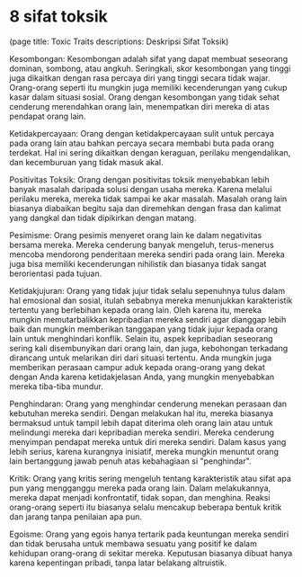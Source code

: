 # 8 sifat toksik
(page title: Toxic Traits descriptions: Deskripsi Sifat Toksik)

Kesombongan:
Kesombongan adalah sifat yang dapat membuat seseorang dominan, sombong, atau angkuh. Seringkali, skor kesombongan yang tinggi juga dikaitkan dengan rasa percaya diri yang tinggi secara tidak wajar. Orang-orang seperti itu mungkin juga memiliki kecenderungan yang cukup kasar dalam situasi sosial. Orang dengan kesombongan yang tidak sehat cenderung merendahkan orang lain, menempatkan diri mereka di atas pendapat orang lain. 

Ketidakpercayaan:
Orang dengan ketidakpercayaan sulit untuk percaya pada orang lain atau bahkan percaya secara membabi buta pada orang terdekat. Hal ini sering dikaitkan dengan keraguan, perilaku mengendalikan, dan kecemburuan yang tidak masuk akal. 

Positivitas Toksik:
Orang dengan positivitas toksik menyebabkan lebih banyak masalah daripada solusi dengan usaha mereka. Karena melalui perilaku mereka, mereka tidak sampai ke akar masalah. Masalah orang lain biasanya diabaikan begitu saja dan diremehkan dengan frasa dan kalimat yang dangkal dan tidak dipikirkan dengan matang. 

Pesimisme:
Orang pesimis menyeret orang lain ke dalam negativitas bersama mereka. Mereka cenderung banyak mengeluh, terus-menerus mencoba mendorong penderitaan mereka sendiri pada orang lain. Mereka juga bisa memiliki kecenderungan nihilistik dan biasanya tidak sangat berorientasi pada tujuan.

Ketidakjujuran:
Orang yang tidak jujur tidak selalu sepenuhnya tulus dalam hal emosional dan sosial, itulah sebabnya mereka menunjukkan karakteristik tertentu yang berlebihan kepada orang lain. Oleh karena itu, mereka mungkin memutarbalikkan kepribadian mereka sendiri agar dianggap lebih baik dan mungkin memberikan tanggapan yang tidak jujur kepada orang lain untuk menghindari konflik. Selain itu, aspek kepribadian seseorang sering kali disembunyikan dari orang lain, dan juga, kebohongan terkadang dirancang untuk melarikan diri dari situasi tertentu. Anda mungkin juga memberikan perasaan campur aduk kepada orang-orang yang dekat dengan Anda karena ketidakjelasan Anda, yang mungkin menyebabkan mereka tiba-tiba mundur. 

Penghindaran:
Orang yang menghindar cenderung menekan perasaan dan kebutuhan mereka sendiri. Dengan melakukan hal itu, mereka biasanya bermaksud untuk tampil lebih dapat diterima oleh orang lain atau untuk melindungi mereka dari kepribadian mereka sendiri. Mereka cenderung menyimpan pendapat mereka untuk diri mereka sendiri. Dalam kasus yang lebih serius, karena kurangnya inisiatif, mereka mungkin menuntut orang lain bertanggung jawab penuh atas kebahagiaan si "penghindar". 

Kritik:
Orang yang kritis sering mengeluh tentang karakteristik atau sifat apa pun yang mengganggu mereka pada orang lain. Dalam melakukannya, mereka dapat menjadi konfrontatif, tidak sopan, dan menghina. Reaksi orang-orang seperti itu biasanya selalu mencakup beberapa bentuk kritik dan jarang tanpa penilaian apa pun. 

Egoisme:
Orang yang egois hanya tertarik pada keuntungan mereka sendiri dan tidak berusaha untuk membawa sesuatu yang positif ke dalam kehidupan orang-orang di sekitar mereka. Keputusan biasanya dibuat hanya karena kepentingan pribadi, tanpa latar belakang altruistik. 
